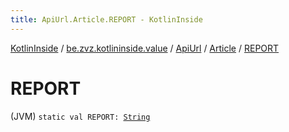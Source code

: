 ```yaml
---
title: ApiUrl.Article.REPORT - KotlinInside
---
```


[KotlinInside](../../../index.html) / [be.zvz.kotlininside.value](../../index.html) / [ApiUrl](../index.html) / [Article](index.html) / [REPORT](./-r-e-p-o-r-t.html)

# REPORT

(JVM) `static val REPORT: `[`String`](https://kotlinlang.org/api/latest/jvm/stdlib/kotlin/-string/index.html)